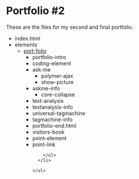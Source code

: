 Portfolio #2
=============

These are the files for my second and final portfolio.

<ul>
  <li>index.html</li>
  
  <li>elements
    <ul>
      <li>
        <a href="https://github.com/FKuhlewind/Portfolio2/blob/gh-pages/elements/visitors-book.html"          target="_blank">port-folio</a>
        <ul>
          <li>portfolio-intro</li>
          <li>coding-element</li>
          <li>ask-me
            <ul>
              <li>polymer-ajax</li>
              <li>show-picture</li>
            </ul>
          </li>
          <li>askme-info
            <ul>
              <li>core-collapse</li>
            </ul>
          </li>
          <li>text-analysis</li>
          <li>textanalysis-info</li>
          <li>universal-tagmachine</li>
          <li>tagmachine-info</li>
          <li>portfolio-end.html</li>
          <li>visitors-book</li>
          <li>point-element</li>
          <li>point-link</li>
          
        </ul>
      </li>
  
    </ul>
  </li>

</ul>



  <link rel="import" href="portfolio-end.html"/>
  <link rel="import" href="visitors-book.html"/>

  <link rel="import" href="point-element.html"/>
  <link rel="import" href="point-link.html"/>
